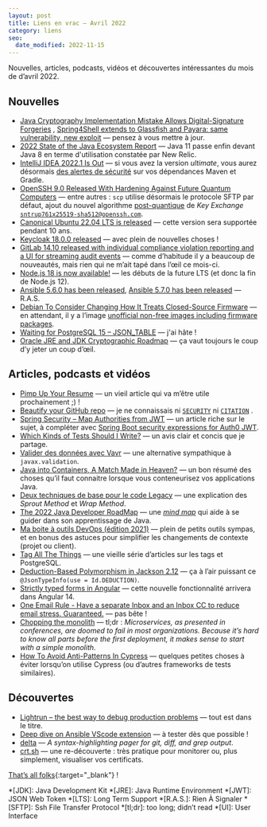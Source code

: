 ```yaml
---
layout: post
title: Liens en vrac — Avril 2022
category: liens
seo:
  date_modified: 2022-11-15
---
```


Nouvelles, articles, podcasts, vidéos et découvertes intéressantes du mois de d’avril 2022.

## Nouvelles

- [Java Cryptography Implementation Mistake Allows Digital-Signature Forgeries](https://www.schneier.com/blog/archives/2022/04/java-cryptography-implementation-mistake-allows-digital-signature-forgeries.html)
  , [Spring4Shell extends to Glassfish and Payara: same vulnerability, new exploit](https://snyk.io/blog/spring4shell-rce-vulnerability-glassfish-payara/)
  — pensez à vous mettre à jour.
- [2022 State of the Java Ecosystem Report](https://newrelic.com/resources/report/2022-state-of-java-ecosystem)
  — Java 11 passe enfin devant Java 8 en terme d'utilisation constatée par New Relic.
- [IntelliJ IDEA 2022.1 Is Out](https://blog.jetbrains.com/idea/2022/04/intellij-idea-2022-1/)
  — si vous avez la version _ultimate_, vous aurez désormais
  [des alertes de sécurité](https://blog.jetbrains.com/idea/2022/04/ensure-greater-software-security-with-package-analysis-by-checkmarx-in-intellij-idea/)
  sur vos dépendances Maven et Gradle.
- [OpenSSH 9.0 Released With Hardening Against Future Quantum Computers](https://www.openssh.com/releasenotes.html#9.0)
  — entre autres : `scp` utilise désormais le protocole SFTP par défaut, ajout du nouvel algorithme
  [post-quantique](https://www.ssi.gouv.fr/publication/migration-vers-la-cryptographie-post-quantique/) de
  _Key Exchange_ [`sntrup761x25519-sha512@openssh.com`](https://eric-diehl.com/openssh-prepares-post-quantum/).
- [Canonical Ubuntu 22.04 LTS is released](https://ubuntu.com/blog/ubuntu-22-04-lts-released)
  — cette version sera supportée pendant 10 ans.
- [Keycloak 18.0.0 released](https://www.keycloak.org/2022/04/keycloak-1800-released)
  — avec plein de nouvelles choses !
- [GitLab 14.10 released with individual compliance violation reporting and a UI for streaming audit events](https://about.gitlab.com/releases/2022/04/22/gitlab-14-10-released/)
  — comme d’habitude il y a beaucoup de nouveautés, mais rien qui ne m’ait tapé dans l’œil ce mois-ci.
- [Node.js 18 is now available!](https://nodejs.org/en/blog/announcements/v18-release-announce/)
  — les débuts de la future LTS (et donc la fin de Node.js 12).
- [Ansible 5.6.0 has been released](https://groups.google.com/g/ansible-announce/c/hbjjROVq5dA),
  [Ansible 5.7.0 has been released](https://groups.google.com/g/ansible-announce/c/-HctLPdjWaM)
  — R.A.S.
- [Debian To Consider Changing How It Treats Closed-Source Firmware](https://www.phoronix.com/scan.php?page=news_item&px=Debian-Considering-Firmware)
  — en attendant, il y a l’image [unofficial non-free images including firmware
  packages](https://cdimage.debian.org/cdimage/unofficial/non-free/cd-including-firmware/).
- [Waiting for PostgreSQL 15 – JSON_TABLE](https://www.depesz.com/2022/04/06/waiting-for-postgresql-15-json_table/)
  — j'ai hâte !
- [Oracle JRE and JDK Cryptographic Roadmap](https://www.java.com/en/jre-jdk-cryptoroadmap.html)
  — ça vaut toujours le coup d’y jeter un coup d’œil.

## Articles, podcasts et vidéos

- [Pimp Up Your Resume](https://www.yegor256.com/2016/03/08/pimp-up-your-resume.html)
  — un vieil article qui va m’être utile prochainement ;) !
- [Beautify your GitHub repo](https://blog.frankel.ch/beautify-github-repo/)
  — je ne connaissais
  ni [`SECURITY`](https://docs.github.com/en/code-security/getting-started/adding-a-security-policy-to-your-repository)
  ni [`CITATION`](https://docs.github.com/en/repositories/managing-your-repositorys-settings-and-features/customizing-your-repository/about-citation-files)
  .
- [Spring Security – Map Authorities from JWT](https://www.baeldung.com/spring-security-map-authorities-jwt)
  — un article riche sur le sujet, à compléter avec [Spring Boot security expressions for Auth0
  JWT](https://www.ivarprudnikov.com/spring-boot-security-expressions-for-auth0-jwt/).
- [Which Kinds of Tests Should I Write?](https://blog.thecodewhisperer.com/permalink/which-kinds-of-tests-should-i-write)
  — un avis clair et concis que je partage.
- [Valider des données avec Vavr](https://blog.ippon.fr/2022/04/15/valider-des-donnees-avec-vavr/)
  — une alternative sympathique à `javax.validation`.
- [Java into Containers, A Match Made in Heaven?](https://inside.java/2022/04/06/java-in-containers/)
  — un bon résumé des choses qu’il faut connaitre lorsque vous conteneurisez vos applications Java.
- [Deux techniques de base pour le code Legacy](https://blog.octo.com/deux-techniques-de-base-pour-le-code-legacy/)
  — une explication des _Sprout Method_ et _Wrap Method_.
- [The 2022 Java Developer RoadMap](https://javarevisited.blogspot.com/2019/10/the-java-developer-roadmap.html)
  — une [_mind map_](https://en.wikipedia.org/wiki/Mind_map) qui aide à se guider dans son apprentissage de Java.
- [Ma boite à outils DevOps (édition 2021)](https://www.damyr.fr/posts/boite-a-outil-devops-2021/)
  — plein de petits outils sympas, et en bonus des astuces pour simplifier les changements de contexte (projet ou
  client).
- [Tag All The Things](https://www.databasesoup.com/2015/01/tag-all-things-part-3.html)
  — une vieille série d’articles sur les tags et PostgreSQL.
- [Deduction-Based Polymorphism in Jackson 2.12](https://www.baeldung.com/jackson-deduction-based-polymorphism)
  — ça à l’air puissant ce `@JsonTypeInfo(use = Id.DEDUCTION)`.
- [Strictly typed forms in Angular](https://blog.ninja-squad.com/2022/04/21/strictly-typed-forms-angular/)
  — cette nouvelle fonctionnalité arrivera dans Angular 14.
- [One Email Rule - Have a separate Inbox and an Inbox CC to reduce email stress. Guaranteed.](https://www.hanselman.com/blog/one-email-rule-have-a-separate-inbox-and-an-inbox-cc-to-reduce-email-stress-guaranteed)
  — pas bête !
- [Chopping the monolith](https://blog.frankel.ch/chopping-monolith/)
  — tl;dr : _Microservices, as presented in conferences, are doomed to fail in most organizations. Because it’s hard to
  know all parts before the first deployment, it makes sense to start with a simple monolith_.
- [How To Avoid Anti-Patterns In Cypress](https://www.javacodegeeks.com/2022/04/how-to-avoid-anti-patterns-in-cypress.html)
  — quelques petites choses à éviter lorsqu’on utilise Cypress (ou d’autres frameworks de tests similaires).

## Découvertes

- [Lightrun – the best way to debug production problems](https://vladmihalcea.com/lightrun-debug-production-problems/)
  — tout est dans le titre.
- [Deep dive on Ansible VScode extension](https://www.ansible.com/blog/deep-dive-on-ansible-vscode-extension)
  — à tester dès que possible !
- [delta](https://github.com/dandavison/delta)
  — _A syntax-highlighting pager for git, diff, and grep output_.
- [crt.sh](https://crt.sh/?q=www.marcwrobel.fr)
  — une re-découverte : très pratique pour monitorer ou, plus simplement, visualiser vos certificats.

[That’s all folks](https://www.youtube.com/watch?v=3wDw-W9S0j4 "Russian Circles - Quartered"){:target="_blank"} !

<!-- prettier-ignore-start -->
*[JDK]: Java Development Kit
*[JRE]: Java Runtime Environment
*[JWT]: JSON Web Token
*[LTS]: Long Term Support
*[R.A.S.]: Rien À Signaler
*[SFTP]: Ssh File Transfer Protocol
*[tl;dr]: too long; didn’t read
*[UI]: User Interface
<!-- prettier-ignore-end -->
